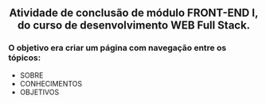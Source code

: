 <h2 style="text-align:center">Atividade de conclusão de módulo FRONT-END I, do curso de desenvolvimento WEB Full Stack.</h2>

<h3>O objetivo era criar um página com navegação entre os tópicos:</h3>
<ul>
<li> SOBRE</li>
<li> CONHECIMENTOS</li>
<li>OBJETIVOS</li>
</ul>
